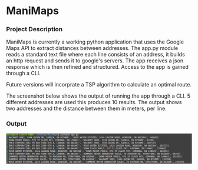 # ManiMaps

### Project Description
ManiMaps is currently a working python application that uses the Google Maps API to extract distances between addresses. 
The app.py module reads a standard text file where each line consists of an address, it builds an http request and sends
it to google's servers. The app receives a json response which is then refined and structured. Access to the app is gained 
through a CLI.

Future versions will incorprate a TSP algorithm to calculate an optimal route.

The screenshot below shows the output of running the app through a CLI. 5 different addresses are used this produces 10 
results. The output shows two addresses and the distance between them in meters, per line.

### Output
![Screenshot of the output using a CLI](output.png)
